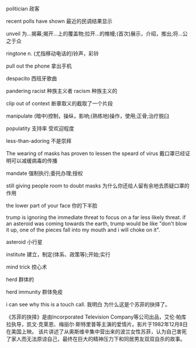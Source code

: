 politician 政客

recent polls have shown 最近的民调结果显示

unveil
为…揭幕;揭开…上的覆盖物;拉开…的帷幔;(首次)展示，介绍，推出;将…公之于众

ringtone
n.
(尤指移动电话的)铃声，彩铃


pull out the phone 拿出手机

despacito 西班牙歌曲

pandering
racist 种族主义者
racism 种族主义的

clip out of context 断章取义的截取了一个片段

manipulate
(暗中)控制，操纵，影响;(熟练地)操作，使用;正骨;治疗脱臼

populatity 支持率 受欢迎程度


less-than-adoring 不是崇拜


The wearing of masks has proven to lessen the speard of virus 戴口罩已经证明可以减缓病毒的传播

mandate
强制执行;委托办理;授权

still giving people room to doubt masks 为什么你还给人留有余地去质疑口罩的作用

the lower part of your face 你的下半脸

trump is ignoring the immediate threat to focus on a far less likely threat.
if an asteroid was coming towards the earth, trump would be like 
"don't blow it up, one of the pieces fall into my mouth and i will choke on it".


asteroid
小行星

institute
建立，制定(体系、政策等);开始;实行

mind trick 控心术

herd 群体的

herd immunity 群体免疫

i can see why this is a touch call.
我明白 为什么这是个苏菲的抉择了。

《苏菲的抉择》是由Incorporated Television Company等公司出品，艾伦·帕库拉执导，凯文·克莱恩、梅丽尔·斯特里普等主演的爱情片。影片于1982年12月8日在美国上映。
该片讲述了从奥斯维辛集中营出来的波兰女性苏菲，认为自己害死了家人而无法原谅自己，最终在巨大的精神压力下和同居男友双双自杀的故事。





